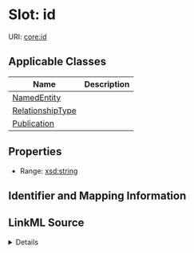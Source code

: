 # Slot: id

URI: [core:id](http://w3id.org/ontogpt/core/id)



<!-- no inheritance hierarchy -->




## Applicable Classes

| Name | Description |
| --- | --- |
[NamedEntity](NamedEntity.md) | 
[RelationshipType](RelationshipType.md) | 
[Publication](Publication.md) | 






## Properties

* Range: [xsd:string](xsd:string)







## Identifier and Mapping Information








## LinkML Source

<details>
```yaml
name: id
alias: id
domain_of:
- NamedEntity
- Publication
range: string

```
</details>